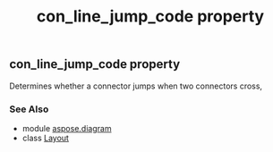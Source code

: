 ﻿---
title: con_line_jump_code property
second_title: Aspose.Diagram for Python via .NET API References
description: 
type: docs
weight: 40
url: /python-net/aspose.diagram/layout/con_line_jump_code/
is_root: false
---

## con_line_jump_code property


Determines whether a connector jumps when two connectors cross,

### See Also
* module [aspose.diagram](../../)
* class [Layout](/diagram/python-net/aspose.diagram/layout)
